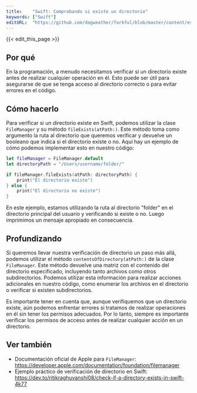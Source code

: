 ```yaml
---
title:    "Swift: Comprobando si existe un directorio"
keywords: ["Swift"]
editURL:  "https://github.com/dogweather/forkful/blob/master/content/es/swift/checking-if-a-directory-exists.md"
---
```


{{< edit_this_page >}}

## Por qué
En la programación, a menudo necesitamos verificar si un directorio existe antes de realizar cualquier operación en él. Esto puede ser útil para asegurarse de que se tenga acceso al directorio correcto o para evitar errores en el código.

## Cómo hacerlo
Para verificar si un directorio existe en Swift, podemos utilizar la clase `FileManager` y su método `fileExists(atPath:)`. Este método toma como argumento la ruta al directorio que queremos verificar y devuelve un booleano que indica si el directorio existe o no. Aquí hay un ejemplo de cómo podemos implementar esto en nuestro código:

```Swift
let fileManager = FileManager.default
let directoryPath = "/Users/username/folder/"

if fileManager.fileExists(atPath: directoryPath) {
    print("El directorio existe")
} else {
    print("El directorio no existe")
}
```

En este ejemplo, estamos utilizando la ruta al directorio "folder" en el directorio principal del usuario y verificando si existe o no. Luego imprimimos un mensaje apropiado en consecuencia.

## Profundizando
Si queremos llevar nuestra verificación de directorio un paso más allá, podemos utilizar el método `contentsOfDirectory(atPath:)` de la clase `FileManager`. Este método devuelve una matriz con el contenido del directorio especificado, incluyendo tanto archivos como otros subdirectorios. Podemos utilizar esta información para realizar acciones adicionales en nuestro código, como enumerar los archivos en el directorio o verificar si existen subdirectorios.

Es importante tener en cuenta que, aunque verifiquemos que un directorio existe, aún podemos enfrentar errores si tratamos de realizar operaciones en él sin tener los permisos adecuados. Por lo tanto, siempre es importante verificar los permisos de acceso antes de realizar cualquier acción en un directorio.

## Ver también
- Documentación oficial de Apple para `FileManager`: https://developer.apple.com/documentation/foundation/filemanager
- Ejemplo práctico de verificación de directorio en Swift: https://dev.to/ritikraghuvanshi08/check-if-a-directory-exists-in-swift-4k77